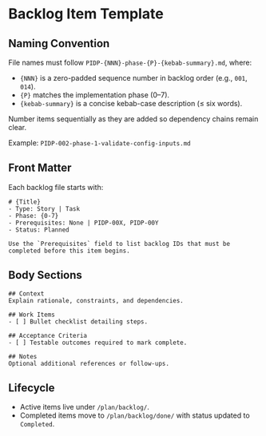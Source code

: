 # Backlog Item Template

## Naming Convention
File names must follow `PIDP-{NNN}-phase-{P}-{kebab-summary}.md`, where:
- `{NNN}` is a zero-padded sequence number in backlog order (e.g., `001`, `014`).
- `{P}` matches the implementation phase (0–7).
- `{kebab-summary}` is a concise kebab-case description (≤ six words).

Number items sequentially as they are added so dependency chains remain clear.

Example: `PIDP-002-phase-1-validate-config-inputs.md`

## Front Matter
Each backlog file starts with:
```
# {Title}
- Type: Story | Task
- Phase: {0-7}
- Prerequisites: None | PIDP-00X, PIDP-00Y
- Status: Planned

Use the `Prerequisites` field to list backlog IDs that must be completed before this item begins.
```

## Body Sections
```
## Context
Explain rationale, constraints, and dependencies.

## Work Items
- [ ] Bullet checklist detailing steps.

## Acceptance Criteria
- [ ] Testable outcomes required to mark complete.

## Notes
Optional additional references or follow-ups.
```

## Lifecycle
- Active items live under `/plan/backlog/`.
- Completed items move to `/plan/backlog/done/` with status updated to `Completed`.
